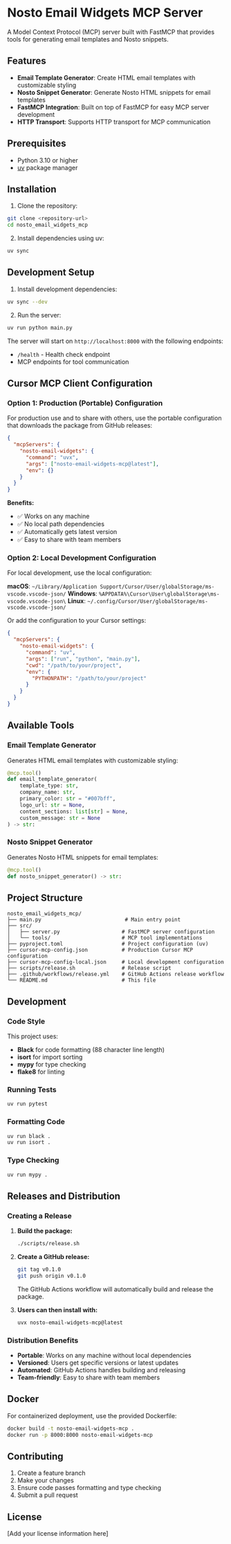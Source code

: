 # Nosto Email Widgets MCP Server

A Model Context Protocol (MCP) server built with FastMCP that provides tools for generating email templates and Nosto snippets.

## Features

- **Email Template Generator**: Create HTML email templates with customizable styling
- **Nosto Snippet Generator**: Generate Nosto HTML snippets for email templates
- **FastMCP Integration**: Built on top of FastMCP for easy MCP server development
- **HTTP Transport**: Supports HTTP transport for MCP communication

## Prerequisites

- Python 3.10 or higher
- [uv](https://docs.astral.sh/uv/) package manager

## Installation

1. Clone the repository:
```bash
git clone <repository-url>
cd nosto_email_widgets_mcp
```

2. Install dependencies using uv:
```bash
uv sync
```

## Development Setup

1. Install development dependencies:
```bash
uv sync --dev
```

2. Run the server:
```bash
uv run python main.py
```

The server will start on `http://localhost:8000` with the following endpoints:
- `/health` - Health check endpoint
- MCP endpoints for tool communication

## Cursor MCP Client Configuration

### Option 1: Production (Portable) Configuration

For production use and to share with others, use the portable configuration that downloads the package from GitHub releases:

```json
{
  "mcpServers": {
    "nosto-email-widgets": {
      "command": "uvx",
      "args": ["nosto-email-widgets-mcp@latest"],
      "env": {}
    }
  }
}
```

**Benefits:**
- ✅ Works on any machine
- ✅ No local path dependencies
- ✅ Automatically gets latest version
- ✅ Easy to share with team members

### Option 2: Local Development Configuration

For local development, use the local configuration:

**macOS**: `~/Library/Application Support/Cursor/User/globalStorage/ms-vscode.vscode-json/`
**Windows**: `%APPDATA%\Cursor\User\globalStorage\ms-vscode.vscode-json\`
**Linux**: `~/.config/Cursor/User/globalStorage/ms-vscode.vscode-json/`

Or add the configuration to your Cursor settings:

```json
{
  "mcpServers": {
    "nosto-email-widgets": {
      "command": "uv",
      "args": ["run", "python", "main.py"],
      "cwd": "/path/to/your/project",
      "env": {
        "PYTHONPATH": "/path/to/your/project"
      }
    }
  }
}
```

## Available Tools

### Email Template Generator

Generates HTML email templates with customizable styling:

```python
@mcp.tool()
def email_template_generator(
    template_type: str,
    company_name: str,
    primary_color: str = "#007bff",
    logo_url: str = None,
    content_sections: list[str] = None,
    custom_message: str = None
) -> str:
```

### Nosto Snippet Generator

Generates Nosto HTML snippets for email templates:

```python
@mcp.tool()
def nosto_snippet_generator() -> str:
```

## Project Structure

```
nosto_email_widgets_mcp/
├── main.py                           # Main entry point
├── src/
│   ├── server.py                    # FastMCP server configuration
│   └── tools/                       # MCP tool implementations
├── pyproject.toml                   # Project configuration (uv)
├── cursor-mcp-config.json           # Production Cursor MCP configuration
├── cursor-mcp-config-local.json     # Local development configuration
├── scripts/release.sh               # Release script
├── .github/workflows/release.yml    # GitHub Actions release workflow
└── README.md                        # This file
```

## Development

### Code Style

This project uses:
- **Black** for code formatting (88 character line length)
- **isort** for import sorting
- **mypy** for type checking
- **flake8** for linting

### Running Tests

```bash
uv run pytest
```

### Formatting Code

```bash
uv run black .
uv run isort .
```

### Type Checking

```bash
uv run mypy .
```

## Releases and Distribution

### Creating a Release

1. **Build the package:**
   ```bash
   ./scripts/release.sh
   ```

2. **Create a GitHub release:**
   ```bash
   git tag v0.1.0
   git push origin v0.1.0
   ```
   The GitHub Actions workflow will automatically build and release the package.

3. **Users can then install with:**
   ```bash
   uvx nosto-email-widgets-mcp@latest
   ```

### Distribution Benefits

- **Portable**: Works on any machine without local dependencies
- **Versioned**: Users get specific versions or latest updates
- **Automated**: GitHub Actions handles building and releasing
- **Team-friendly**: Easy to share with team members

## Docker

For containerized deployment, use the provided Dockerfile:

```bash
docker build -t nosto-email-widgets-mcp .
docker run -p 8000:8000 nosto-email-widgets-mcp
```

## Contributing

1. Create a feature branch
2. Make your changes
3. Ensure code passes formatting and type checking
4. Submit a pull request

## License

[Add your license information here]
